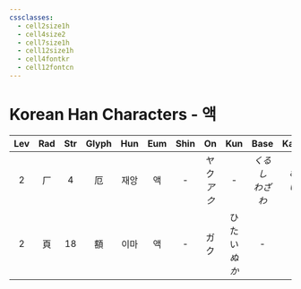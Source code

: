 ```yaml
---
cssclasses:
  - cell2size1h
  - cell4size2
  - cell7size1h
  - cell12size1h
  - cell4fontkr
  - cell12fontcn
---
```


# Korean Han Characters - 액

| Lev | Rad | Str | Glyph | Hun | Eum | Shin |     On     |     Kun     |     Base     |   Kana   | Simp | Man |  Can   | Viet  |
| :-: | :-: | :-: | :---: | :-: | :-: | :--: | :--------: | :---------: | :----------: | :------: | :--: | :-: | :----: | :---: |
|  2  |  厂  |  4  |   厄   | 재앙  |  액  |  -   | ヤク<br>*アク* |      -      | *くるし<br>わざわ* | *む<br>い* |  -   |  è  |  ak1   |  ách  |
|  2  |  頁  | 18  |   額   | 이마  |  액  |  -   |     ガク     | ひたい<br>*ぬか* |      -       |    -     |  额   |  é  | ngaak6 | ngạch |
